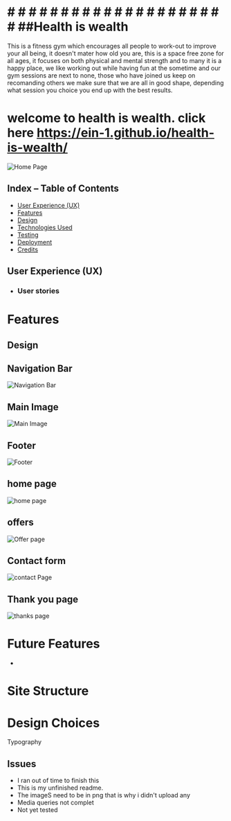 # # # # # # # # # # # # # # # # # # # # # # ##Health is wealth
This is a fitness gym which encourages all people to work-out to improve your all being, it doesn't mater how old you are, this is a space free zone for all ages, it focuses on both physical and mental strength and to many it is a happy place, we like working out while having fun at the sometime and our gym sessions are next to none, those who have joined us keep on recomanding others we make sure that we are all in good shape, depending what session you choice you end up with the best results.

# welcome to health is wealth. click here https://ein-1.github.io/health-is-wealth/

![Home Page]()

## Index – Table of Contents
* [User Experience (UX)](#user-experience-ux) 
* [Features](#features)
* [Design](#design)
* [Technologies Used](#technologies-used)
* [Testing](#testing)
* [Deployment](#deployment)
* [Credits](#credits)

## User Experience (UX)

-   ### User stories

# Features

## Design
## Navigation Bar
![Navigation Bar]()



## Main Image
![Main Image]()


## Footer
![Footer]()

## home page
![home page]()

## offers
![Offer page]()

## Contact form
![contact Page]()

## Thank you page
![thanks page]()


# Future Features
* 



# Site Structure



# Design Choices
Typography

## Issues
* I ran out of time to finish this
* This is my unfinished readme.
* The imageS need to be in png that is why i didn't upload any
* Media queries not complet
* Not yet tested

